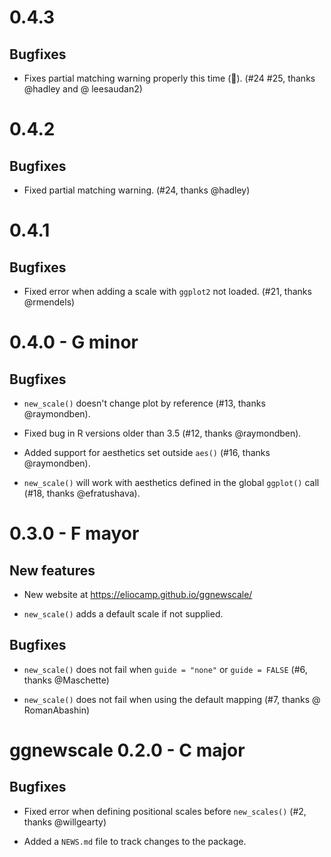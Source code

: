 # 0.4.3

## Bugfixes

* Fixes partial matching warning properly this time (🤞️). (#24 #25, thanks @hadley and @ leesaudan2)


# 0.4.2

## Bugfixes

* Fixed partial matching warning. (#24, thanks @hadley)


# 0.4.1

## Bugfixes

* Fixed error when adding a scale with `ggplot2` not loaded. (#21, thanks @rmendels)

# 0.4.0 - G minor

## Bugfixes

* `new_scale()` doesn't change plot by reference (#13, thanks @raymondben).

* Fixed bug in R versions older than 3.5 (#12, thanks @raymondben).

* Added support for aesthetics set outside `aes()` (#16, thanks @raymondben).

* `new_scale()` will work with aesthetics defined in the global `ggplot()` call
(#18, thanks @efratushava).


# 0.3.0 - F mayor

## New features

- New website at https://eliocamp.github.io/ggnewscale/

- `new_scale()` adds a default scale if not supplied.

## Bugfixes

* `new_scale()` does not fail when `guide = "none"` or `guide = FALSE` (#6, thanks @Maschette)

* `new_scale()` does not fail when using the default mapping (#7, thanks @
RomanAbashin)


# ggnewscale 0.2.0 - C major

## Bugfixes

* Fixed error when defining positional scales before `new_scales()` (#2, thanks @willgearty)

* Added a `NEWS.md` file to track changes to the package.
